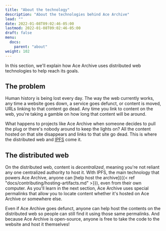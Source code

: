 ```yaml
---
title: "About the technology"
description: "About the technologies behind Ace Archive"
lead: ""
date: 2022-01-08T09:02:46-05:00
lastmod: 2022-01-08T09:02:46-05:00
draft: false
menu:
  docs:
    parent: "about"
weight: 102
---
```


In this section, we'll explain how Ace Archive uses distributed web
technologies to help reach its goals.

## The problem

Human history is being lost every day. The way the web currently works, any
time a website goes down, a service goes defunct, or content is moved, URLs
linking to that content go dead. Any time you link to content on the web,
you're taking a gamble on how long that content will be around.

What happens to projects like Ace Archive when someone decides to pull the plug
or there's nobody around to keep the lights on? All the content hosted on that
site disappears and links to that site go dead. This is where the distributed
web and [IPFS](https://ipfs.io) come it.

## The distributed web

On the distributed web, content is *decentralized*, meaning you're not reliant
any one centralized authority to host it. With IPFS, the main technology that
powers Ace Archive, anyone can [help host the archive]({{< ref
"docs/contributing/hosting-artifacts.md" >}}), even from their own computer.
As you'll learn in the next section, Ace Archive uses special permalinks that
allow you to locate content whether it's hosted on Ace Archive or somewhere
else.

Even if Ace Archive goes defunct, anyone can help host the contents on the
distributed web so people can still find it using those same permalinks. And
because Ace Archive is open-source, anyone is free to take the code to the
website and host it themselves!
